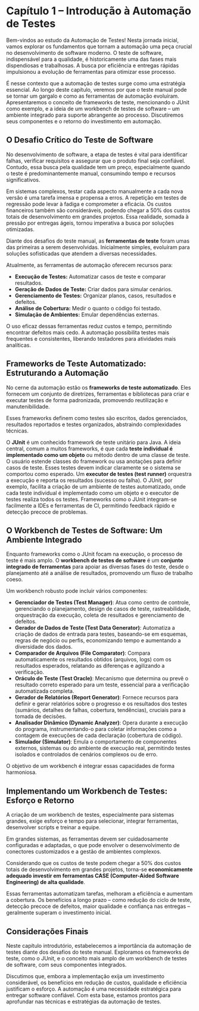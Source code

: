 # Capítulo 1 – Introdução à Automação de Testes

Bem-vindos ao estudo da Automação de Testes! Nesta jornada inicial, vamos explorar os fundamentos que tornam a automação uma peça crucial no desenvolvimento de software moderno. O teste de software, indispensável para a qualidade, é historicamente uma das fases mais dispendiosas e trabalhosas. A busca por eficiência e entregas rápidas impulsionou a evolução de ferramentas para otimizar esse processo.

É nesse contexto que a automação de testes surge como uma estratégia essencial. Ao longo deste capítulo, veremos por que o teste manual pode se tornar um gargalo e como as ferramentas de automação evoluíram. Apresentaremos o conceito de frameworks de teste, mencionando o JUnit como exemplo, e a ideia de um workbench de testes de software – um ambiente integrado para suporte abrangente ao processo. Discutiremos seus componentes e o retorno do investimento em automação.

## O Desafio Crítico do Teste de Software

No desenvolvimento de software, a etapa de testes é vital para identificar falhas, verificar requisitos e assegurar que o produto final seja confiável. Contudo, essa busca pela qualidade tem um preço, especialmente quando o teste é predominantemente manual, consumindo tempo e recursos significativos.

Em sistemas complexos, testar cada aspecto manualmente a cada nova versão é uma tarefa imensa e propensa a erros. A repetição em testes de regressão pode levar à fadiga e comprometer a eficácia. Os custos financeiros também são consideráveis, podendo chegar a 50% dos custos totais de desenvolvimento em grandes projetos. Essa realidade, somada à pressão por entregas ágeis, tornou imperativa a busca por soluções otimizadas.

Diante dos desafios do teste manual, as **ferramentas de teste** foram umas das primeiras a serem desenvolvidas. Inicialmente simples, evoluíram para soluções sofisticadas que atendem a diversas necessidades.

Atualmente, as ferramentas de automação oferecem recursos para:

- **Execução de Testes:** Automatizar casos de teste e comparar resultados.
- **Geração de Dados de Teste:** Criar dados para simular cenários.
- **Gerenciamento de Testes:** Organizar planos, casos, resultados e defeitos.
- **Análise de Cobertura:** Medir o quanto o código foi testado.
- **Simulação de Ambientes:** Emular dependências externas.

O uso eficaz dessas ferramentas reduz custos e tempo, permitindo encontrar defeitos mais cedo. A automação possibilita testes mais frequentes e consistentes, liberando testadores para atividades mais analíticas.

## Frameworks de Teste Automatizado: Estruturando a Automação

No cerne da automação estão os **frameworks de teste automatizado**. Eles fornecem um conjunto de diretrizes, ferramentas e bibliotecas para criar e executar testes de forma padronizada, promovendo reutilização e manutenibilidade.

Esses frameworks definem como testes são escritos, dados gerenciados, resultados reportados e testes organizados, abstraindo complexidades técnicas.

O **JUnit** é um conhecido framework de teste unitário para Java. A ideia central, comum a muitos frameworks, é que cada **teste individual é implementado como um objeto** ou método dentro de uma classe de teste. O usuário estende classes do framework ou usa anotações para definir casos de teste. Esses testes devem indicar claramente se o sistema se comportou como esperado. Um **executor de testes (test runner)** orquestra a execução e reporta os resultados (sucesso ou falha). O JUnit, por exemplo, facilita a criação de um ambiente de testes automatizado, onde cada teste individual é implementado como um objeto e o executor de testes realiza todos os testes. Frameworks como o JUnit integram-se facilmente a IDEs e ferramentas de CI, permitindo feedback rápido e detecção precoce de problemas.

## O Workbench de Testes de Software: Um Ambiente Integrado

Enquanto frameworks como o JUnit focam na execução, o processo de teste é mais amplo. O **workbench de testes de software** é um **conjunto integrado de ferramentas** para apoiar as diversas fases do teste, desde o planejamento até a análise de resultados, promovendo um fluxo de trabalho coeso.

Um workbench robusto pode incluir vários componentes:

- **Gerenciador de Testes (Test Manager)**: Atua como centro de controle, gerenciando o planejamento, design de casos de teste, rastreabilidade, orquestração da execução, coleta de resultados e gerenciamento de defeitos.
- **Gerador de Dados de Teste (Test Data Generator)**: Automatiza a criação de dados de entrada para testes, baseando-se em esquemas, regras de negócio ou perfis, economizando tempo e aumentando a diversidade dos dados.
- **Comparador de Arquivos (File Comparator)**: Compara automaticamente os resultados obtidos (arquivos, logs) com os resultados esperados, relatando as diferenças e agilizando a verificação.
- **Oráculo de Teste (Test Oracle)**: Mecanismo que determina ou prevê o resultado correto esperado para um teste, essencial para a verificação automatizada completa.
- **Gerador de Relatórios (Report Generator)**: Fornece recursos para definir e gerar relatórios sobre o progresso e os resultados dos testes (sumários, detalhes de falhas, cobertura, tendências), cruciais para a tomada de decisões.
- **Analisador Dinâmico (Dynamic Analyzer)**: Opera durante a execução do programa, instrumentando-o para coletar informações como a contagem de execuções de cada declaração (cobertura de código).
-  **Simulador (Simulator)**: Emula o comportamento de componentes externos, sistemas ou do ambiente de execução real, permitindo testes isolados e controlados de cenários complexos ou de erro.

O objetivo de um workbench é integrar essas capacidades de forma harmoniosa.

## Implementando um Workbench de Testes: Esforço e Retorno

A criação de um workbench de testes, especialmente para sistemas grandes, exige esforço e tempo para selecionar, integrar ferramentas, desenvolver scripts e treinar a equipe.

Em grandes sistemas, as ferramentas devem ser cuidadosamente configuradas e adaptadas, o que pode envolver o desenvolvimento de conectores customizados e a gestão de ambientes complexos.

Considerando que os custos de teste podem chegar a 50% dos custos totais de desenvolvimento em grandes projetos, torna-se **economicamente adequado investir em ferramentas CASE (Computer-Aided Software Engineering) de alta qualidade**.

Essas ferramentas automatizam tarefas, melhoram a eficiência e aumentam a cobertura. Os benefícios a longo prazo – como redução do ciclo de teste, detecção precoce de defeitos, maior qualidade e confiança nas entregas – geralmente superam o investimento inicial.

## Considerações Finais

Neste capítulo introdutório, estabelecemos a importância da automação de testes diante dos desafios do teste manual. Exploramos os frameworks de teste, como o JUnit, e o conceito mais amplo de um workbench de testes de software, com seus componentes integrados.

Discutimos que, embora a implementação exija um investimento considerável, os benefícios em redução de custos, qualidade e eficiência justificam o esforço. A automação é uma necessidade estratégica para entregar software confiável. Com esta base, estamos prontos para aprofundar nas técnicas e estratégias da automação de testes.
